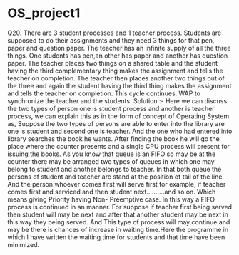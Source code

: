 # OS_project1
Q20. There are 3 student processes and 1 teacher process. Students are supposed to do their assignments and they need 3 things for that pen, paper and question paper. The teacher has an infinite supply of all the three things. One students has pen,an other has paper and another has question paper. The teacher places two things on a shared table and the student having the third complementary thing makes the assignment and tells the teacher on completion. The teacher then places another two things out of the three and again the student having the third thing makes the assignment and tells the teacher on completion. This cycle continues. WAP to synchronize the teacher and the students. Solution :- Here we can discuss the two types of person one is student process and another is teacher process, we can explain this as in the form of concept of Operating System as, Suppose the two types of persons are able to enter into the library are one is student and second one is teacher. And the one who had entered into library searches the book he wants. After finding the book he will go the place where the counter presents and a single CPU process will present for issuing the books. As you know that queue is an FIFO so may be at the counter there may be arranged two types of queues in which one may belong to student and another belongs to teacher. In that both queue the persons of student and teacher are stand at the position of tail of the line. And the person whoever comes first will serve first for example, if teacher comes first and serviced and then student next……….and so on. Which means giving Priority having Non- Preemptive case. In this way a FIFO process is continued in an manner. For suppose if teacher first being served then student will may be next and after that another student may be next in this way they being served. And This type of process will may continue and may be there is chances of increase in waiting time.Here the programme in which I have written the waiting time for students and that time have been minimized. 

